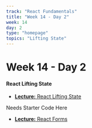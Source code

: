 ```yaml
---
track: "React Fundamentals"
title: "Week 14 - Day 2"
week: 14
day: 2
type: "homepage"
topics: "Lifting State"
---
```


# Week 14 - Day 2

#### React Lifting State

- [**Lecture:** React Lifting State ](/react-fundamentals/week-14/day-2/lecture-materials/react-lifting-state)

Needs Starter Code Here

- [**Lecture:** React Forms ](/react-fundamentals/week-14/day-2/lecture-materials/react-handling-events-and-input)